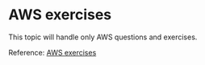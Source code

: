 # AWS exercises

This topic will handle only AWS questions and exercises.

Reference: [AWS exercises](https://github.com/bregman-arie/devops-exercises/tree/master/topics/aws)
